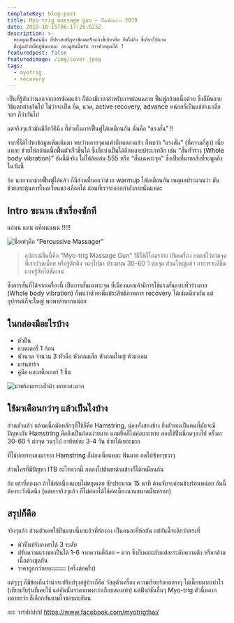 ```yaml
---
templateKey: blog-post
title: Myo-trig massage gun – ปืนซ่อมร่าง 2019
date: 2019-10-15T06:17:26.623Z
description: >-
  หากคุณเป็นคนนึง ที่ประสบปัญหาซ้อมเสร็จแล้วขี้เกียจยืด ยืดไม่ถึง ขี้เกียจไปนวด
  ตึงนู่นปวดนี่อยู่นั่นแหละ ลองดูอันนี้ครับ อาจช่วยคุณได้ !
featuredpost: false
featuredimage: /img/cover.jpeg
tags:
  - myotrig
  - recovery
---
```

เป็นที่รู้กันว่านอกจากการซ้อมแล้ว ก็ต้องมีเวลาสำหรับการผ่อนคลาย ฟื้นฟูกล้ามเนื้อด้วย ซึ่งก็มีหลายวิธีแตกต่างกันไป ไม่ว่าจะเป็น ยืด, นวด, active recovery, advance หน่อยก็เป็นแช่อ่างเกลือ ฯลฯ ก็ว่ากันไป

แต่จริงๆแล้วมันมีอีกวิธีนึง ที่ช่วยในการฟื้นฟูได้เหมือนกัน นั่นคือ “แรงสั่น” !!

จากที่ได้ไปหาข้อมูลเพิ่มเติมมา พบว่าหลายๆคนเค้าก็ทดลองแล้ว ก็พบว่า “แรงสั่น” (ที่ความถี่สูง) เนี่ยแหละ ช่วยให้กล้ามเนื้อฟื้นตัวเร็วขึ้นได้ ซึ่งก็แบ่งเป็นได้อีกหลายประเภทอีก เช่น “สั่นทั่วร่าง (Whole body vibration)” อันนี้มีจริง ไม่ได้ล้อเล่น 555 หรือ “สั่นเฉพาะจุด” ซึ่งเป็นที่มาขอสิ่งที่จะพูดถึงในวันนี้

อ้อ นอกจากช่วยฟื้นฟูได้แล้ว ก็มีส่วนที่บอกว่าช่วย warmup ได้เหมือนกัน เหตุผลประมาณว่า มันช่วยกระตุ้นการไหลเวียนของเลือดได้ ก่อนที่เราจะออกกำลังกายนั่นแหละ

## Intro ซะนาน เข้าเรื่องซักที

แถ่นน แทน แท๊นนนนน !!!!!

![ชื่อเท่ๆคือ “Percussive Massager”](/img/mytrig-box.jpg "ชื่อเท่ๆคือ “Percussive Massager”")

> อุปกรณ์ชิ้นนี้คือ “Myo-trig Massage Gun” วิธีใช้ก็โคตรง่าย เปิดเครื่อง กดแช่ไว้ตามจุดที่เราปวดเมื่อย หรือรู้สึกตึง วนๆไปมา ประมาณ 30-60 วิ ต่อจุด ส่วนใหญ่แล้ว อาการจะดีขึ้นแบบรู้สึกได้ชัดเจน

ซึ่งการสั่นที่ได้จากเครื่องนี้ เป็นการสั่นเฉพาะจุด ที่เมืองนอกเค้ามีการใช้แรงสั่นแบบทั่วร่างกาย (Whole body vibration) ก็พบว่าช่วยเพิ่มประสิทธิภาพการ recovery ได้เช่นเดียวกัน แต่อุปกรณ์ก็จะใหญ่ พกพาลำบากหน่อย

## ในกล่องมีอะไรบ้าง

* ตัวปืน
* แบตเตอรี่ 1 ก้อน
* หัวนวด จำนวน 3 หัวคือ หัวกลมเล็ก หัวกลมใหญ่ หัวแหลม
* แท่นชาร์จ
* คู่มือ และสติ๊กเกอร์ 1 ชิ้น

![มาพร้อมกระเป๋าผ้า พกพาสะดวก](/img/content.jpg "มาพร้อมกระเป๋าผ้า พกพาสะดวก")

## ใช้มาเดือนกว่าๆ แล้วเป็นไงบ้าง

ส่วนตัวแล้ว กล้ามเนื้อมัดหลักๆที่ใช้ก็คือ Hamstring, น่องทั้งสองข้าง ยิ่งตัวเองเป็นคนที่มักจะมีปัญหากับ Hamstring คือตึงเป็นก้อนง่ายมาก แถมยืดก็ไม่ค่อยจะหาย ลองใช้ปืนนี่กดๆลงไป ครั้งละ 30-60 วิ ต่อจุด วนๆไป อาทิตย์ละ 3-4 วัน ช่วยได้เยอะมาก

ที่ใช้บ่อยรองลงมาจาก Hamstring ก็น่องเนี่ยแหละ ฟินมาก กดไปซ้ายๆขวาๆ

ส่วนใครที่มีปัญหา ITB อะไรพวกนี้ กดลงไปต้นขาด้านข้างก็ได้เหมือนกัน

อ้อ เท่าที่ลองมา ถ้าใช้ต่อเนื่องแบบไม่หยุดเลย ซักประมาณ 15 นาที ด้ามจับจะค่อนข้างร้อนหน่อย อันนี้ต้องระวังนิดนึง (แต่เอาจริงๆแล้ว ก็ไม่ค่อยได้ใช้ต่อเนื่องนานขนาดนั้นหรอก)

## สรุปก็คือ

จริงๆแล้ว ส่วนตัวเคยใช้ปืนแบบนี้มาแล้วที่ฮ่องกง เป็นคนละยี่ห้อกัน แต่อันนี้จะดีกว่าตรงที่

* หัวปืนปรับองศาได้ 3 ระดับ
* ปรับความแรงของปืนได้ 1-6 จากความถี่น้อย – มาก ซึ่งก็เหมาะกับแต่ละระดับความตึง หรือกล้ามเนื้อต่างชุดกัน
* ราคาถูกกว่าเยอะะะะะะ (ครึ่งต่อครึ่ง)

แต่ๆๆๆ ก็มีข้อเห็นว่าน่าจะปรับปรุงอยู่บ้างก็คือ วัสดุตัวเครื่อง ความเรียบร้อยกลางๆ ไม่เนี๊ยบมากเท่าไร (เทียบกับรุ่นที่เคยใช้ แต่อันนั้นราคาแพงกว่าเกือบสองเท่า) แต่ฟังก์ชันอื่นๆ Myo-trig ตัวนี้หลากหลายกว่า ก็เลือกกันตามใจชอบละกันน

อะะ วาร์ปปปปป <https://www.facebook.com/myotrigthai/>
